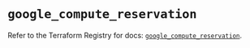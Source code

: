 # `google_compute_reservation`

Refer to the Terraform Registry for docs: [`google_compute_reservation`](https://registry.terraform.io/providers/hashicorp/google/6.17.0/docs/resources/compute_reservation).
